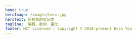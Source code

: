 ```yaml
---
home: true
heroImage: /images/hero.jpg
heroText: 粉粉蕉的笔记本
tagline:  编程、数学、量化
footer: MIT Licensed | Copyright © 2018-present Evan You
---
```

